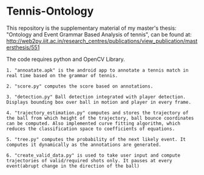 # Tennis-Ontology
This repository is the supplementary material of my master's thesis: "Ontology and Event Grammar Based Analysis of tennis", can be found at: http://web2py.iiit.ac.in/research_centres/publications/view_publication/mastersthesis/551

The code requires python and OpenCV Library.

	1. "annoatate.apk" is the android app to annotate a tennis match in real time based on the grammar of tennis.

	2. "score.py" computes the score based on annotations.

	3. "detection.py" Ball detection integrated with player detection. Displays bounding box over ball in motion and player in every frame.

	4. "trajectory_estimation.py" computes and stores the trajectory of the ball from which height of the trajectory, ball bounce coordinates can be computed. Also implemented curve fitting algorithm, which reduces the classification space to coefficients of equations.

	5. "tree.py" computes the probability of the next likely event. It computes it dynamically as the annotations are generated.

	6. "create_valid_data.py" is used to take user input and compute trajectories of valid/required shots only. It pauses at every event(abrupt change in the direction of the ball)
	 












